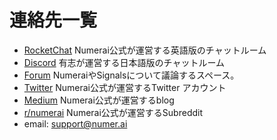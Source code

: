 # 連絡先一覧

* [RocketChat](https://community.numer.ai/) Numerai公式が運営する英語版のチャットルーム
* [Discord](https://discord.gg/6GU7gj77) 有志が運営する日本語版のチャットルーム
* [Forum](https://forum.numer.ai) NumeraiやSignalsについて議論するスペース。
* [Twitter](https://twitter.com/numerai) Numerai公式が運営するTwitter アカウント
* [Medium](https://medium.com/numerai) Numerai公式が運営するblog
* [r/numerai](https://www.reddit.com/r/numerai/) Numerai公式が運営するSubreddit
* email: support@numer.ai



